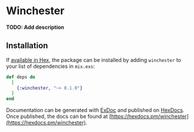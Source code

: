 # Winchester

**TODO: Add description**

## Installation

If [available in Hex](https://hex.pm/docs/publish), the package can be installed
by adding `winchester` to your list of dependencies in `mix.exs`:

```elixir
def deps do
  [
    {:winchester, "~> 0.1.0"}
  ]
end
```

Documentation can be generated with [ExDoc](https://github.com/elixir-lang/ex_doc)
and published on [HexDocs](https://hexdocs.pm). Once published, the docs can
be found at [https://hexdocs.pm/winchester](https://hexdocs.pm/winchester).

